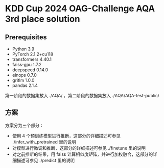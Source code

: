 # KDD Cup 2024 OAG-Challenge AQA 3rd place solution

## Prerequisites

- Python 3.9
- PyTorch 2.1.2+cu118
- transformers 4.40.1
- faiss-gpu 1.7.2
- deepspeed 0.14.0
- einops 0.7.0
- gritlm 1.0.0
- pandas 2.1.4

第一阶段的数据集放入 ./AQA/ ，第二阶段的数据集放入 ./AQA/AQA-test-public/

## 方案

方案分为三个部分：
- 使用 4 个预训练模型进行推断，这部分的详细描述可参见 ./infer_with_pretrained 里的说明
- 对模型进行微调和推断，这部分的详细描述可参见 ./finetune 里的说明
- 对之前推断的结果，用 faiss 计算相似度矩阵，并进行加权融合，这部分的详细描述可参见 ./predict 里的说明